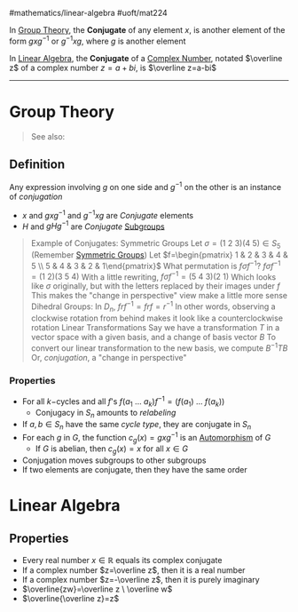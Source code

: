 #mathematics/linear-algebra 
#uoft/mat224 

In [Group Theory](Group%20Theory), the **Conjugate** of any element $x$, is another element of the form $gxg^{-1}$ or $g^{-1}xg$, where $g$ is another element

In [Linear Algebra](Linear%20Algebra), the **Conjugate** of a [Complex Number](Complex%20Numbers.md), notated $\overline z$ of a complex number $z=a+bi$, is $\overline z=a-bi$

---
# Group Theory
> See also:
## Definition
Any expression involving $g$ on one side and $g^{-1}$ on the other is an instance of *conjugation*
- $x$ and $gxg^{-1}$ and $g^{-1}x g$ are *Conjugate* elements
- $H$ and $gHg^{-1}$ are *Conjugate* [Subgroups](../MAT301%20Notes/Subgroup.md)

> Example of Conjugates:
> Symmetric Groups
> 	Let $\sigma=(1 \ 2\ 3)(4 \ 5) \in S_5$ (Remember [Symmetric Groups](../MAT301%20Notes/Symmetric%20Group.md)) 
> 	Let $f=\begin{pmatrix} 1 & 2 & 3 & 4 & 5 \\ 5 & 4 & 3 & 2 & 1\end{pmatrix}$
> 		What permutation is $f\sigma f^{-1}$?
> 	$f\sigma f^{-1}=(1 \ 2)(3 \ 5 \ 4)$
> 	With a little rewriting, $f\sigma f^{-1}=(5 \ 4 \ 3)(2 \ 1)$
> 		Which looks like $\sigma$ originally, but with the letters replaced by their images under $f$
> 	This makes the "change in perspective" view make a little more sense
> Dihedral Groups:
> 	In $D_{n}$, $frf^{-1}=frf=r^{-1}$
> 		In other words, observing a clockwise rotation from behind makes it look like a counterclockwise rotation
> Linear Transformations
> 	Say we have a transformation $T$ in a vector space with a given basis, and a change of basis vector $B$
> 	To convert our linear transformation to the new basis, we compute $B^{-1}TB$ 
> 		Or, *conjugation*, a "change in perspective"

### Properties
- For all $k-$cycles and all $f$'s $f(a_{1} \ \dots \ a_{k})f^{-1}=(f(a_{1}) \ \dots \ f(a_{k}))$
	- Conjugacy in $S_{n}$ amounts to *relabeling*
- If $a,b\in S_n$ have the same *cycle type*, they are conjugate in $S_n$
- For each $g$ in $G$, the function $c_{g}(x)=gxg^{-1}$ is an [Automorphism](../MAT301%20Notes/Automorphism.md) of $G$
	- If $G$ is abelian, then $c_g(x)=x$ for all $x\in G$
- Conjugation moves subgroups to other subgroups
- If two elements are conjugate, then they have the same order

# Linear Algebra
## Properties
- Every real number $x\in \mathbb{R}$ equals its complex conjugate
- If a complex number $z=\overline z$, then it is a real number
- If a complex number $z=-\overline z$, then it is purely imaginary
- $\overline{zw}=\overline z \ \overline w$
- $\overline{\overline z}=z$ 